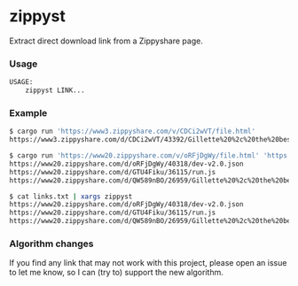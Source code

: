# zippyst

Extract direct download link from a Zippyshare page. 

### Usage

```sh
USAGE:
    zippyst LINK...
```

### Example

```sh
$ cargo run 'https://www3.zippyshare.com/v/CDCi2wVT/file.html'
https://www3.zippyshare.com/d/CDCi2wVT/43392/Gillette%20%2c%20the%20best%20a%20man%20can%20get.wav

$ cargo run 'https://www20.zippyshare.com/v/oRFjDgWy/file.html' 'https://www20.zippyshare.com/v/GTU4Fiku/file.html' 'https://www20.zippyshare.com/v/QW589nBO/file.html'
https://www20.zippyshare.com/d/oRFjDgWy/40318/dev-v2.0.json
https://www20.zippyshare.com/d/GTU4Fiku/36115/run.js
https://www20.zippyshare.com/d/QW589nBO/26959/Gillette%20%2c%20the%20best%20a%20man%20can%20get.wav.download.zip

$ cat links.txt | xargs zippyst
https://www20.zippyshare.com/d/oRFjDgWy/40318/dev-v2.0.json
https://www20.zippyshare.com/d/GTU4Fiku/36115/run.js
https://www20.zippyshare.com/d/QW589nBO/26959/Gillette%20%2c%20the%20best%20a%20man%20can%20get.wav.download.zip
```

### Algorithm changes

If you find any link that may not work with this project, please open an issue to let me know, so I can (try to) support the new algorithm.